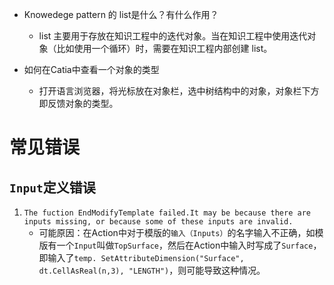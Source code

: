 - Knowedege pattern 的 list是什么？有什么作用？
  - list 主要用于存放在知识工程中的迭代对象。当在知识工程中使用迭代对象（比如使用一个循环）时，需要在知识工程内部创建 list。

- 如何在Catia中查看一个对象的类型
  - 打开语言浏览器，将光标放在对象栏，选中树结构中的对象，对象栏下方即反馈对象的类型。


# 常见错误
## `Input`定义错误
1. `The fuction EndModifyTemplate failed.It may be because there are inputs missing, or because some of these inputs are invalid.`
    - 可能原因：在Action中对于模版的`输入（Inputs）`的名字输入不正确，如模版有一个`Input`叫做`TopSurface`，然后在Action中输入时写成了`Surface`，即输入了`temp. SetAttributeDimension("Surface", dt.CellAsReal(n,3), "LENGTH")`，则可能导致这种情况。
